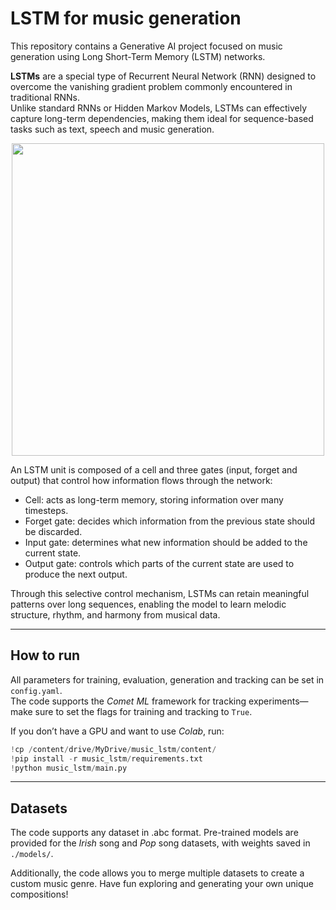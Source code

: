 # LSTM for music generation

This repository contains a Generative AI project focused on music generation using Long Short-Term Memory (LSTM) networks.  

**LSTMs** are a special type of Recurrent Neural Network (RNN) designed to overcome the vanishing gradient problem commonly encountered in traditional RNNs.  
Unlike standard RNNs or Hidden Markov Models, LSTMs can effectively capture long-term dependencies, making them ideal for sequence-based tasks such as text, speech and music generation.  

<p align="center">
  <img src="https://github.com/user-attachments/assets/7d45abfe-0e9b-49c2-a465-9e1d96c2e7c9" width="500">
</p>

An LSTM unit is composed of a cell and three gates (input, forget and output) that control how information flows through the network:  
- Cell: acts as long-term memory, storing information over many timesteps.  
- Forget gate: decides which information from the previous state should be discarded.  
- Input gate: determines what new information should be added to the current state.  
- Output gate: controls which parts of the current state are used to produce the next output.  

Through this selective control mechanism, LSTMs can retain meaningful patterns over long sequences, enabling the model to learn melodic structure, rhythm, and harmony from musical data.  

---


## How to run

All parameters for training, evaluation, generation and tracking can be set in `config.yaml`.  
The code supports the *Comet ML* framework for tracking experiments—make sure to set the flags for training and tracking to `True`.  

If you don’t have a GPU and want to use *Colab*, run:

```python
!cp /content/drive/MyDrive/music_lstm/content/
!pip install -r music_lstm/requirements.txt
!python music_lstm/main.py
```
---

## Datasets
The code supports any dataset in .abc format.
Pre-trained models are provided for the *Irish* song and *Pop* song datasets, with weights saved in `./models/`.

Additionally, the code allows you to merge multiple datasets to create a custom music genre. Have fun exploring and generating your own unique compositions!
